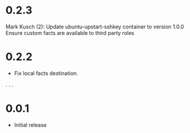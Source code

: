 # 0.2.3

Mark Kusch (2):
      Update ubuntu-upstart-sshkey container to version 1.0.0
      Ensure custom facts are available to third party roles

# 0.2.2

* Fix local facts destination.

.
.
.

# 0.0.1

* Initial release


<!-- vim: set nofen ts=4 sw=4 et: -->
